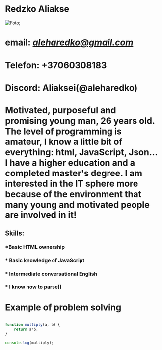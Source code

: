 # Redzko Aliakse

![Foto](/rsschool-cv/foto.png);

# email: *aleharedko@gmail.com*
# Telefon: +37060308183
# Discord: Aliaksei(@aleharedko)

# Motivated, purposeful and promising young man, 26 years old. The level of programming is amateur, I know a little bit of everything: html, JavaScript, Json... I have a higher education and a completed master's degree. I am interested in the IT sphere more because of the environment that many young and motivated people are involved in it!

## Skills: ##
### *Basic HTML ownership
### * Basic knowledge of JavaScript
### * Intermediate conversational English
### * I know how to parse))

# Example of problem solving #

```javascript 

function multiply(a, b) {
    return a*b;
}

console.log(multiply);
```
